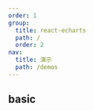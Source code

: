 ```yaml
---
order: 1
group:
  title: react-echarts
  path: /
  order: 2
nav:
  title: 演示
  path: /demos
---
```


## basic

<code src="./examples/basic.tsx" />
